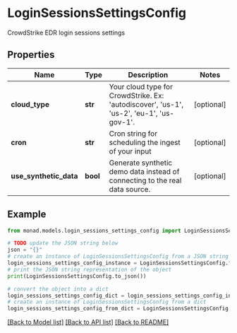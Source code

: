 # LoginSessionsSettingsConfig

CrowdStrike EDR login sessions settings

## Properties

Name | Type | Description | Notes
------------ | ------------- | ------------- | -------------
**cloud_type** | **str** | Your cloud type for CrowdStrike. Ex: &#39;autodiscover&#39;, &#39;us-1&#39;, &#39;us-2&#39;, &#39;eu-1&#39;, &#39;us-gov-1&#39;. | [optional] 
**cron** | **str** | Cron string for scheduling the ingest of your input | [optional] 
**use_synthetic_data** | **bool** | Generate synthetic demo data instead of connecting to the real data source. | [optional] 

## Example

```python
from monad.models.login_sessions_settings_config import LoginSessionsSettingsConfig

# TODO update the JSON string below
json = "{}"
# create an instance of LoginSessionsSettingsConfig from a JSON string
login_sessions_settings_config_instance = LoginSessionsSettingsConfig.from_json(json)
# print the JSON string representation of the object
print(LoginSessionsSettingsConfig.to_json())

# convert the object into a dict
login_sessions_settings_config_dict = login_sessions_settings_config_instance.to_dict()
# create an instance of LoginSessionsSettingsConfig from a dict
login_sessions_settings_config_from_dict = LoginSessionsSettingsConfig.from_dict(login_sessions_settings_config_dict)
```
[[Back to Model list]](../README.md#documentation-for-models) [[Back to API list]](../README.md#documentation-for-api-endpoints) [[Back to README]](../README.md)



